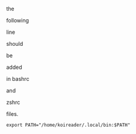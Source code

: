 
the 

following 

line 

should 

be 

added 

in 
bashrc 

and 

zshrc 

files.
```
export PATH="/home/koireader/.local/bin:$PATH"
```
